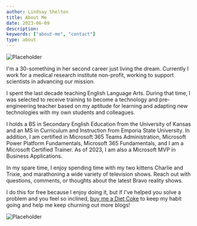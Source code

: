 ```yaml
---
author: Lindsay Shelton
title: About Me
date: 2023-06-09
description:
keywords: ["about-me", "contact"]
type: about
---
```


![Placeholder](/images/weho-pride.jpg)

I'm a 30-something in her second career just living the dream.  Currently I work for a medical research institute non-profit, working to support scientists in advancing our mission.

I spent the last decade teaching English Language Arts.  During that time, I was selected to receive training to become a technology and pre-engineering teacher based on my aptitude for learning and adapting new technologies with my own students and colleagues.

I holds a BS in Secondary English Education from the University of Kansas and an MS in Curriculum and Instruction from Emporia State University. In addition, I am certified in Microsoft 365 Teams Administration, Microsoft Power Platform Fundamentals, Microsoft 365 Fundamentals, and I am a Microsoft Certified Trainer.  As of 2023, I am also a Microsoft MVP in Business Applications.

In my spare time, I enjoy spending time with my two kittens Charlie and Trixie, and marathoning a wide variety of television shows.  Reach out with questions, comments, or thoughts about the latest Bravo reality shows.

I do this for free because I enjoy doing it, but if I've helped you solve a problem and you feel so inclined, <a href="https://www.buymeacoffee.com/lindsaytshelton">buy me a Diet Coke</a> to keep my habit going and help me keep churning out more blogs!

![Placeholder](/images/mvp.jpg)
